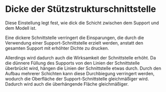 Dicke der Stützstrukturschnittstelle
====
Diese Einstellung legt fest, wie dick die Schicht zwischen dem Support und dem Modell ist.

Eine dickere Schnittstelle verringert die Einsparungen, die durch die Verwendung einer Support-Schnittstelle erzielt werden, anstatt den gesamten Support mit erhöhter Dichte zu drucken.

Allerdings wird dadurch auch die Wirksamkeit der Schnittstelle erhöht. Da die dünnere Füllung des Supports von den Linien der Schnittstelle überbrückt wird, hängen die Linien der Schnittstelle etwas durch. Durch den Aufbau mehrerer Schichten kann diese Durchbiegung verringert werden, wodurch die Oberfläche der Support-Schnittstelle gleichmäßiger wird. Dadurch wird auch die überhängende Fläche gleichmäßiger.